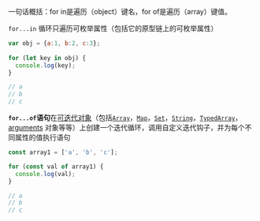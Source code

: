 
一句话概括：for in是遍历（object）键名，for of是遍历（array）键值。



`for...in` 循环只遍历可枚举属性（包括它的原型链上的可枚举属性）

```js
var obj = {a:1, b:2, c:3};
    
for (let key in obj) {
  console.log(key);
}

// a
// b
// c
```



**`for...of`语句**在[可迭代对象](https://link.segmentfault.com/?enc=f27ZJinHud555rUkJJ9EiA%3D%3D.5AEAyXpN6dF7y3s3VReD7GfZGbasI5BaYDOAOe%2BdD0gnAT13vY8RKdKLmSKQwgjJS%2Ff5QdjYGxQ6aGWca3AZ7tVSGf0%2BJZPoqjXAKjXzot8%3D)（包括[`Array`](https://link.segmentfault.com/?enc=MhQvdEPLW5%2FS179XyHR9dg%3D%3D.Weq2LVjXdvoBmVedHQmLejJ73u6NZQ%2BNUNndNdTsvtzKDLOF0kv3wzWzo3T76KyhE570NDcPsHILoA6Njwh%2BiFkCnMy8sv5FKKdDJFP5Isg%3D)，[`Map`](https://link.segmentfault.com/?enc=Rz5bl8mmvIgoAr30i0c2OA%3D%3D.in37z0dBeviy1s78buHRL7BIltkQpfV1qICc2Jh5gm5qTjq9zT6V69hipwI1Vikf6TBrlsjVamimsa2zidSjw8GbbUe%2FpUnjhSA2E44OkhI%3D)，[`Set`](https://link.segmentfault.com/?enc=tsC0HOgrKybOyrip6yMB7w%3D%3D.93vOPhAKHMaJ8wBnqTGR%2FnTpy%2BzSNdwFgD97GdjKvkjoK7FreaMAo2hLY8Gh7gnOvnFOVZ%2Bp4Yk6prArDBW5OOrsgIIaE21KReQCPslLgxKVyH2MG3ZqUsTfw7YtSDKj)，[`String`](https://link.segmentfault.com/?enc=1SO7bbIzIagxJvvSPsfJAw%3D%3D.fAntAk7KtuooIBe6dfVQd%2Fezr7PVOFNa%2F3C0YsTbxfBWLHruNTwZBOM5un8NgRK%2B2VJrCo1fHnVVrgO7qekXYxZWBaQutHDLIgarM%2BT04rA%3D)，[`TypedArray`](https://link.segmentfault.com/?enc=5UIwomVondzrUsMWWaWsOw%3D%3D.Y9MmHC9pUYs0dqfzyWZ5izPrXSWokkuzGhU8aBj9igvdUVrZ6TExn%2B8ieqHr%2FC3muk0zspCHT7Jimt8%2BmXUeSWftVZEqrOm4Szo%2BJKfFfAajRRMFmwHtsQEt6kckSrtr)，[arguments](https://link.segmentfault.com/?enc=J2voBJ8aD0KkcGM%2BLP4acg%3D%3D.3goG7Hjwr7ODAofsjSGxtuw3ptEX8E3t72HJ5t5jUrQ%2FoD6g7O6ks3zMOPMkJvAQyQWu7UJN2P6alrS0hRXSr2jTdm%2FPVYtSZMVs6bgiJLZkllyRsNPtEThhLulB%2B4u%2F4eUfRsHiwJYjMTfhr0PI1w%3D%3D) 对象等等）上创建一个迭代循环，调用自定义迭代钩子，并为每个不同属性的值执行语句
```js
const array1 = ['a', 'b', 'c'];

for (const val of array1) {
  console.log(val);
}

// a
// b
// c
```

